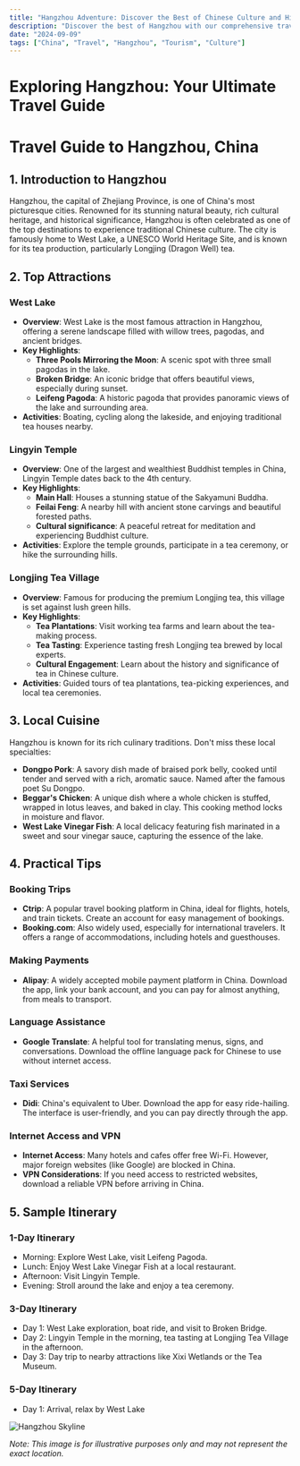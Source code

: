 ```yaml
---
title: "Hangzhou Adventure: Discover the Best of Chinese Culture and History"
description: "Discover the best of Hangzhou with our comprehensive travel guide. Explore top attractions, savor local cuisine, and get insider tips for an unforgettable Chinese adventure."
date: "2024-09-09"
tags: ["China", "Travel", "Hangzhou", "Tourism", "Culture"]
---
```


# Exploring Hangzhou: Your Ultimate Travel Guide

# Travel Guide to Hangzhou, China

## 1. Introduction to Hangzhou
Hangzhou, the capital of Zhejiang Province, is one of China's most picturesque cities. Renowned for its stunning natural beauty, rich cultural heritage, and historical significance, Hangzhou is often celebrated as one of the top destinations to experience traditional Chinese culture. The city is famously home to West Lake, a UNESCO World Heritage Site, and is known for its tea production, particularly Longjing (Dragon Well) tea.

## 2. Top Attractions

### West Lake
- **Overview**: West Lake is the most famous attraction in Hangzhou, offering a serene landscape filled with willow trees, pagodas, and ancient bridges.
- **Key Highlights**:
  - **Three Pools Mirroring the Moon**: A scenic spot with three small pagodas in the lake.
  - **Broken Bridge**: An iconic bridge that offers beautiful views, especially during sunset.
  - **Leifeng Pagoda**: A historic pagoda that provides panoramic views of the lake and surrounding area.
- **Activities**: Boating, cycling along the lakeside, and enjoying traditional tea houses nearby.

### Lingyin Temple
- **Overview**: One of the largest and wealthiest Buddhist temples in China, Lingyin Temple dates back to the 4th century.
- **Key Highlights**:
  - **Main Hall**: Houses a stunning statue of the Sakyamuni Buddha.
  - **Feilai Feng**: A nearby hill with ancient stone carvings and beautiful forested paths.
  - **Cultural significance**: A peaceful retreat for meditation and experiencing Buddhist culture.
- **Activities**: Explore the temple grounds, participate in a tea ceremony, or hike the surrounding hills.

### Longjing Tea Village
- **Overview**: Famous for producing the premium Longjing tea, this village is set against lush green hills.
- **Key Highlights**:
  - **Tea Plantations**: Visit working tea farms and learn about the tea-making process.
  - **Tea Tasting**: Experience tasting fresh Longjing tea brewed by local experts.
  - **Cultural Engagement**: Learn about the history and significance of tea in Chinese culture.
- **Activities**: Guided tours of tea plantations, tea-picking experiences, and local tea ceremonies.

## 3. Local Cuisine
Hangzhou is known for its rich culinary traditions. Don't miss these local specialties:

- **Dongpo Pork**: A savory dish made of braised pork belly, cooked until tender and served with a rich, aromatic sauce. Named after the famous poet Su Dongpo.
- **Beggar's Chicken**: A unique dish where a whole chicken is stuffed, wrapped in lotus leaves, and baked in clay. This cooking method locks in moisture and flavor.
- **West Lake Vinegar Fish**: A local delicacy featuring fish marinated in a sweet and sour vinegar sauce, capturing the essence of the lake.

## 4. Practical Tips

### Booking Trips
- **Ctrip**: A popular travel booking platform in China, ideal for flights, hotels, and train tickets. Create an account for easy management of bookings.
- **Booking.com**: Also widely used, especially for international travelers. It offers a range of accommodations, including hotels and guesthouses.

### Making Payments
- **Alipay**: A widely accepted mobile payment platform in China. Download the app, link your bank account, and you can pay for almost anything, from meals to transport.

### Language Assistance
- **Google Translate**: A helpful tool for translating menus, signs, and conversations. Download the offline language pack for Chinese to use without internet access.

### Taxi Services
- **Didi**: China's equivalent to Uber. Download the app for easy ride-hailing. The interface is user-friendly, and you can pay directly through the app.

### Internet Access and VPN
- **Internet Access**: Many hotels and cafes offer free Wi-Fi. However, major foreign websites (like Google) are blocked in China.
- **VPN Considerations**: If you need access to restricted websites, download a reliable VPN before arriving in China.

## 5. Sample Itinerary

### 1-Day Itinerary
- Morning: Explore West Lake, visit Leifeng Pagoda.
- Lunch: Enjoy West Lake Vinegar Fish at a local restaurant.
- Afternoon: Visit Lingyin Temple.
- Evening: Stroll around the lake and enjoy a tea ceremony.

### 3-Day Itinerary
- Day 1: West Lake exploration, boat ride, and visit to Broken Bridge.
- Day 2: Lingyin Temple in the morning, tea tasting at Longjing Tea Village in the afternoon.
- Day 3: Day trip to nearby attractions like Xixi Wetlands or the Tea Museum.

### 5-Day Itinerary
- Day 1: Arrival, relax by West Lake

<img src="https://source.unsplash.com/1600x900/?Hangzhou,cityscape" alt="Hangzhou Skyline" loading="lazy">

*Note: This image is for illustrative purposes only and may not represent the exact location.*

